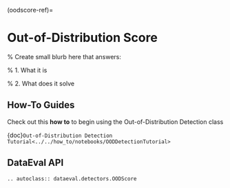 (oodscore-ref)=
# Out-of-Distribution Score

% Create small blurb here that answers:

% 1. What it is

% 2. What does it solve

## How-To Guides

Check out this **how to** to begin using the Out-of-Distribution Detection class

{doc}`Out-of-Distribution Detection Tutorial<../../how_to/notebooks/OODDetectionTutorial>`

## DataEval API

```{eval-rst}
.. autoclass:: dataeval.detectors.OODScore
```
